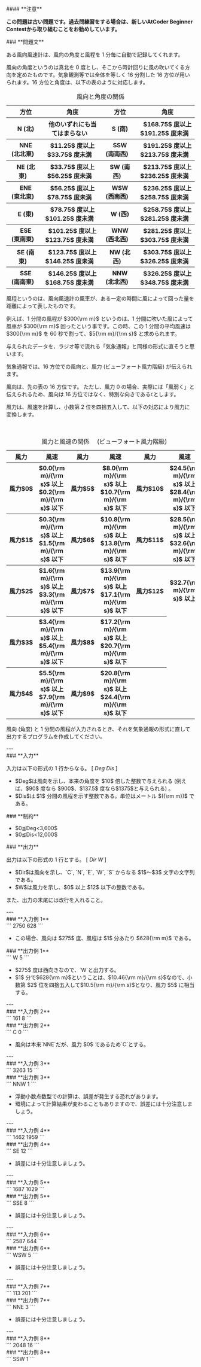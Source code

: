 <div>

<div>
#### **注意**
<p>
<b>
この問題は古い問題です。過去問練習をする場合は、新しいAtCoder Beginner Contestから取り組むことをお勧めしています。</b>
</p>
### **問題文**
<section>

ある風向風速計は、風向の角度と風程を $1$ 分毎に自動で記録してくれます。


風向の角度というのは真北を $0$ 度とし、そこから時計回りに風の吹いてくる方向を定めたものです。気象観測等では全体を等しく $16$ 分割した $16$ 方位が用いられます。$16$ 方位と角度は、以下の表のように対応します。

<center>
<table>
<caption>
 風向と角度の関係</caption>
<tbody>
<tr>
<th>
　方位　</th>
<th>
　角度　</th>
<th>
　方位　</th>
<th>
　角度　</th>
</tr>
<tr>
<th>
　N (北)　</th>
<th>
　他のいずれにも当てはまらない　</th>
<th>
　S (南)　</th>
<th>
　$168.75$ 度以上 $191.25$ 度未満　</th>
</tr>
<tr>
<th>
　NNE (北北東)　</th>
<th>
　$11.25$ 度以上 $33.75$ 度未満　</th>
<th>
　SSW (南南西)　</th>
<th>
　$191.25$ 度以上 $213.75$ 度未満　</th>
</tr>
<tr>
<th>
　NE (北東)　</th>
<th>
　$33.75$ 度以上 $56.25$ 度未満　</th>
<th>
　SW (南西)　</th>
<th>
　$213.75$ 度以上 $236.25$ 度未満　</th>
</tr>
<tr>
<th>
　ENE (東北東)　</th>
<th>
　$56.25$ 度以上 $78.75$ 度未満　</th>
<th>
　WSW (西南西)　</th>
<th>
　$236.25$ 度以上 $258.75$ 度未満　</th>
</tr>
<tr>
<th>
　E (東)　</th>
<th>
　$78.75$ 度以上 $101.25$ 度未満　</th>
<th>
　W (西)　</th>
<th>
　$258.75$ 度以上 $281.25$ 度未満　</th>
</tr>
<tr>
<th>
　ESE (東南東)　</th>
<th>
　$101.25$ 度以上 $123.75$ 度未満　</th>
<th>
　WNW (西北西)　</th>
<th>
　$281.25$ 度以上 $303.75$ 度未満　</th>
</tr>
<tr>
<th>
　SE (南東)　</th>
<th>
　$123.75$ 度以上 $146.25$ 度未満　</th>
<th>
　NW (北西)　</th>
<th>
　$303.75$ 度以上 $326.25$ 度未満　</th>
</tr>
<tr>
<th>
　SSE (南南東)　</th>
<th>
　$146.25$ 度以上 $168.75$ 度未満　</th>
<th>
　NNW (北北西)　</th>
<th>
　$326.25$ 度以上 $348.75$ 度未満　</th>
</tr>
</tbody>
</table>
</center>



風程というのは、風向風速計の風車が、ある一定の時間に風によって回った量を距離によって表したものです。

例えば、$1$ 分間の風程が $300{\rm m}$ というのは、$1$ 分間に吹いた風によって風車が $300{\rm m}$ 回ったという事です。この時、この $1$ 分間の平均風速は $300{\rm m}$ を $60$ 秒で割って、$5{\rm m}/{\rm s}$ と求められます。


与えられたデータを、ラジオ等で流れる「気象通報」と同様の形式に直そうと思います。

気象通報では、$16$ 方位での風向と、風力 (ビューフォート風力階級) が伝えられます。


風向は、先の表の $16$ 方位です。
ただし、風力 $0$ の場合、実際には「風弱く」と伝えられるため、風向は $16$ 方位ではなく、特別な向きである`C`とします。


風力は、風速を計算し、小数第 $2$ 位を四捨五入して、以下の対応により風力に変換します。

　
<center>
<table>
<caption>
 風力と風速の関係 　(ビューフォート風力階級)</caption>
<tbody>
<tr>
<th>
風力　　</th>
<th>
風速　　</th>
<th>
風力　　</th>
<th>
風速　　</th>
<th>
風力　　</th>
<th>
風速　　</th>
</tr>
<tr>
<th>
風力$0$　　</th>
<th>
$0.0{\rm m}/{\rm s}$ 以上 $0.2{\rm m}/{\rm s}$ 以下　　</th>
<th>
風力$5$　　</th>
<th>
$8.0{\rm m}/{\rm s}$ 以上 $10.7{\rm m}/{\rm s}$ 以下　　</th>
<th>
風力$10$　　</th>
<th>
$24.5{\rm m}/{\rm s}$ 以上 $28.4{\rm m}/{\rm s}$ 以下　　</th>
</tr>
<tr>
<th>
風力$1$　　</th>
<th>
$0.3{\rm m}/{\rm s}$ 以上 $1.5{\rm m}/{\rm s}$ 以下　　</th>
<th>
風力$6$　　</th>
<th>
$10.8{\rm m}/{\rm s}$ 以上 $13.8{\rm m}/{\rm s}$ 以下　　</th>
<th>
風力$11$　　</th>
<th>
$28.5{\rm m}/{\rm s}$ 以上 $32.6{\rm m}/{\rm s}$ 以下　　</th>
</tr>
<tr>
<th>
風力$2$　　</th>
<th>
$1.6{\rm m}/{\rm s}$ 以上 $3.3{\rm m}/{\rm s}$ 以下　　</th>
<th>
風力$7$　　</th>
<th>
$13.9{\rm m}/{\rm s}$ 以上 $17.1{\rm m}/{\rm s}$ 以下　　</th>
<th>
風力$12$　　</th>
<th>
$32.7{\rm m}/{\rm s}$ 以上　　</th>
</tr>
<tr>
<th>
風力$3$　　</th>
<th>
$3.4{\rm m}/{\rm s}$ 以上 $5.4{\rm m}/{\rm s}$ 以下　　</th>
<th>
風力$8$　　</th>
<th>
$17.2{\rm m}/{\rm s}$ 以上 $20.7{\rm m}/{\rm s}$ 以下　　</th>
<th>
　</th>
</tr>
<tr>
<th>
風力$4$　　</th>
<th>
$5.5{\rm m}/{\rm s}$ 以上 $7.9{\rm m}/{\rm s}$ 以下　　</th>
<th>
風力$9$　　</th>
<th>
$20.8{\rm m}/{\rm s}$ 以上 $24.4{\rm m}/{\rm s}$ 以下　　</th>
<th>
　</th>
</tr>
</tbody>
</table>
</center>


風向 (角度) と $1$ 分間の風程が入力されるとき、それを気象通報の形式に直して出力するプログラムを作成してください。
</section>
</div>
---
<div>
<div>
### **入力**
<section>

入力は以下の形式の $1$ 行からなる。
\[
$Deg$ $Dis$
\]
<ul>
<li>
$Deg$は風向を示し、本来の角度を $10$ 倍した整数で与えられる (例えば、$90$ 度なら $900$、$137.5$ 度なら$1375$と与えられる) 。
</li>
<li>
$Dis$は $1$ 分間の風程を示す整数である。単位はメートル $({\rm m})$ である。
</li>
</ul>
</section>
</div>
<div>
### **制約**
<section>
<ul>
<li>
$0≦Deg<3,600$</li>
<li>
$0≦Dis<12,000$</li>
</ul>
</section>
</div>
<div>
### **出力**
<section>

出力は以下の形式の $1$ 行とする。
\[
$Dir$ $W$
\]
<ul>
<li>
$Dir$は風向を示し、`C`, `N`, `E`, `W`, `S` からなる $1$〜$3$ 文字の文字列である。
</li>
<li>
$W$は風力を示し、$0$ 以上 $12$ 以下の整数である。
</li>
</ul>

また、出力の末尾には改行を入れること。
</section>
</div>
</div>
---
<div>
### **入力例 1**
<section>
```
2750 628
```
<ul>
<li>
この場合、風向は $275$ 度、風程は $1$ 分あたり $628{\rm m}$ である。</li>
</ul>
</section>
</div>
<div>
### **出力例 1**
<section>
```
W 5
```
<ul>
<li>
$275$ 度は西向きなので、`W`と出力する。</li>
<li>
$1$ 分で$628{\rm m}$ということは、$10.46{\rm m}/{\rm s}$なので、小数第 $2$ 位を四捨五入して$10.5{\rm m}/{\rm s}$となり、風力 $5$ に相当する。</li>
</ul>
</section>
</div>
---
<div>
### **入力例 2**
<section>
```
161 8
```
</section>
</div>
<div>
### **出力例 2**
<section>
```
C 0
```
<ul>
<li>
風向は本来`NNE`だが、風力 $0$ であるため`C`とする。</li>
</ul>
</section>
---
<div>
### **入力例 3**
<section>
```
3263 15
```
</section>
</div>
<div>
### **出力例 3**
<section>
```
NNW 1
```
<ul>
<li>
浮動小数点数型での計算は、誤差が発生する恐れがあります。</li>
<li>
環境によって計算結果が変わることもありますので、誤差には十分注意しましょう。</li>
</ul>
</section>
</div>
---
<div>
### **入力例 4**
<section>
```
1462 1959
```
</section>
</div>
<div>
### **出力例 4**
<section>
```
SE 12
```
<ul>
<li>
誤差には十分注意しましょう。</li>
</ul>
</section>
</div>
---
<div>
### **入力例 5**
<section>
```
1687 1029
```
</section>
</div>
<div>
### **出力例 5**
<section>
```
SSE 8
```
<ul>
<li>
誤差には十分注意しましょう。</li>
</ul>
</section>
</div>
---
<div>
### **入力例 6**
<section>
```
2587 644
```
</section>
</div>
<div>
### **出力例 6**
<section>
```
WSW 5
```
<ul>
<li>
誤差には十分注意しましょう。</li>
</ul>
</section>
</div>
---
<div>
### **入力例 7**
<section>
```
113 201
```
</section>
</div>
<div>
### **出力例 7**
<section>
```
NNE 3
```
<ul>
<li>
誤差には十分注意しましょう。</li>
</ul>
</section>
</div>
---
<div>
### **入力例 8**
<section>
```
2048 16
```
</section>
</div>
<div>
### **出力例 8**
<section>
```
SSW 1
```
</section>
</div>
</div>

</div>
